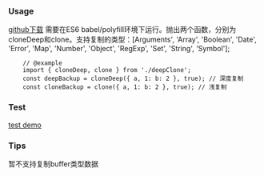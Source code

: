 ### Usage
[github下载](https://github.com/chenjianfang/deepClone)
需要在ES6 babel/polyfill环境下运行。抛出两个函数，分别为cloneDeep和clone。支持复制的类型：[Arguments', 'Array', 'Boolean', 'Date', 'Error', 'Map', 'Number', 'Object', 'RegExp', 'Set', 'String', 'Symbol'];
```
	// @example
	import { cloneDeep, clone } from './deepClone';
	const deepBackup = cloneDeep({ a, 1: b: 2 }, true); // 深度复制
	const cloneBackup = clone({ a, 1: b: 2 }, true); // 浅复制
```
### Test
[test demo](https://github.com/chenjianfang/deepClone/blob/master/test.html)

### Tips
 暂不支持复制buffer类型数据
